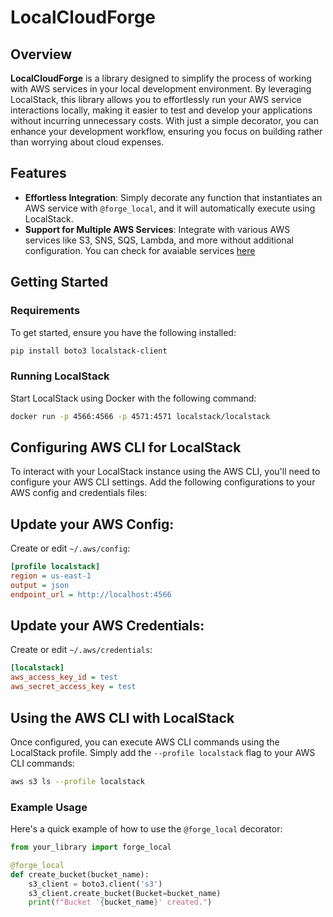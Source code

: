 # LocalCloudForge

## Overview

**LocalCloudForge** is a library designed to simplify the process of working with AWS services in your local development environment. By leveraging LocalStack, this library allows you to effortlessly run your AWS service interactions locally, making it easier to test and develop your applications without incurring unnecessary costs. With just a simple decorator, you can enhance your development workflow, ensuring you focus on building rather than worrying about cloud expenses.

## Features

- **Effortless Integration**: Simply decorate any function that instantiates an AWS service with `@forge_local`, and it will automatically execute using LocalStack.
- **Support for Multiple AWS Services**: Integrate with various AWS services like S3, SNS, SQS, Lambda, and more without additional configuration. You can check for avaiable services [here](https://docs.localstack.cloud/user-guide/aws/feature-coverage/)

## Getting Started

### Requirements

To get started, ensure you have the following installed:

```bash
pip install boto3 localstack-client
```

### Running LocalStack

Start LocalStack using Docker with the following command:

```bash
docker run -p 4566:4566 -p 4571:4571 localstack/localstack
```

## Configuring AWS CLI for LocalStack

To interact with your LocalStack instance using the AWS CLI, you'll need to configure your AWS CLI settings. Add the following configurations to your AWS config and credentials files:

## Update your AWS Config:

Create or edit `~/.aws/config`:

```ini
[profile localstack]
region = us-east-1
output = json
endpoint_url = http://localhost:4566
```

## Update your AWS Credentials:

Create or edit `~/.aws/credentials`:

```ini
[localstack]
aws_access_key_id = test
aws_secret_access_key = test
```

## Using the AWS CLI with LocalStack

Once configured, you can execute AWS CLI commands using the LocalStack profile. Simply add the `--profile localstack` flag to your AWS CLI commands:

```bash
aws s3 ls --profile localstack
```

### Example Usage

Here's a quick example of how to use the `@forge_local` decorator:

```python
from your_library import forge_local

@forge_local
def create_bucket(bucket_name):
    s3_client = boto3.client('s3')
    s3_client.create_bucket(Bucket=bucket_name)
    print(f"Bucket '{bucket_name}' created.")
```
